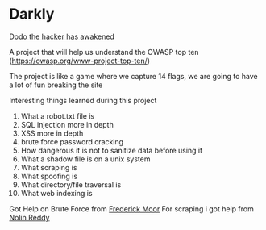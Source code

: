 <h1> Darkly </h1>
<u>Dodo the hacker has awakened </u>

A project that will help us understand the OWASP top ten
(https://owasp.org/www-project-top-ten/)

The project is like a game where we capture 14 flags,  we are going to have a lot of fun breaking the site

Interesting things learned during this project

<ol>
<li> What a robot.txt file is </li>
<li> SQL injection more in depth </li>
<li> XSS more in depth </li>
<li> brute force password cracking </li> 
<li> How dangerous it is not to sanitize data before using it </li>
<li> What a shadow file is on a unix system </li>
<li> What scraping is </li>
<li> What spoofing is </li>
<li> What directory/file traversal is </li>
<li> What web indexing is</li>
 </ol>

Got Help on Brute Force from [Frederick Moor](https://github.com/FWMoor/)
For scraping i got help from [Nolin Reddy](https://github.com/nreddystudent/)

